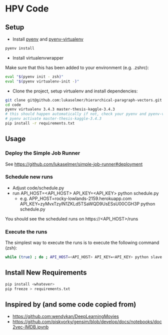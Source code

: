 # HPV Code

## Setup

* Install [pyenv](https://github.com/yyuu/pyenv) and [pyenv-virtualenv](https://github.com/yyuu/pyenv-virtualenv)

```sh
pyenv install
```

* Install virtualenvwrapper

Make sure that this has been added to your environment (e.g. .zshrc):

```sh
eval "$(pyenv init - zsh)"
eval "$(pyenv virtualenv-init -)"
```

* Clone the project, setup virtualenv and install dependencies:

```sh
git clone git@github.com:lukaselmer/hierarchical-paragraph-vectors.git
cd code
pyenv virtualenv 3.4.3 master-thesis-kaggle-3.4.3
# this should happen automatically if not, check your pyenv and pyenv-virtualenv description
# pyenv activate master-thesis-kaggle-3.4.3
pip install -r requirements.txt
```

## Usage

### Deploy the Simple Job Runner

See https://github.com/lukaselmer/simple-job-runner#deployment

### Schedule new runs

* Adjust code/schedule.py
* run API_HOST=<API_HOST> API_KEY=<API_KEY> python schedule.py
  * e.g. APP_HOST=rocky-lowlands-2159.herokuapp.com API_KEY=zyMvxTzylN1ZKLd5TSaWQD9UsESsU00CGH3P python schedule.py

You should see the scheduled runs on https://<API_HOST>/runs

### Execute the runs

The simplest way to execute the runs is to execute the following command (zsh):

```sh
while (true) ; do ; API_HOST=<API_HOST> API_KEY=<API_KEY> python slave.py ; sleep 1 ; done
```

## Install New Requirements

```sh
pip install <whatever>
pip freeze > requirements.txt
```

## Inspired by (and some code copied from)

* https://github.com:wendykan/DeepLearningMovies
* https://github.com/piskvorky/gensim/blob/develop/docs/notebooks/doc2vec-IMDB.ipynb

